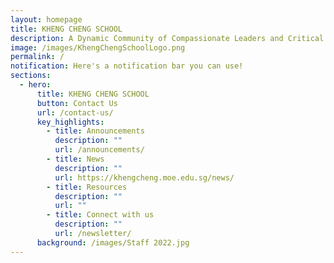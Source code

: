 ```yaml
---
layout: homepage
title: KHENG CHENG SCHOOL
description: A Dynamic Community of Compassionate Leaders and Critical Thinkers.
image: /images/KhengChengSchoolLogo.png
permalink: /
notification: Here's a notification bar you can use!
sections:
  - hero:
      title: KHENG CHENG SCHOOL
      button: Contact Us
      url: /contact-us/
      key_highlights:
        - title: Announcements
          description: ""
          url: /announcements/
        - title: News
          description: ""
          url: https://khengcheng.moe.edu.sg/news/
        - title: Resources
          description: ""
          url: ""
        - title: Connect with us
          description: ""
          url: /newsletter/
      background: /images/Staff 2022.jpg
---
```

